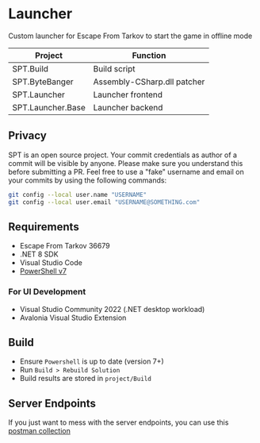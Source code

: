 # Launcher

Custom launcher for Escape From Tarkov to start the game in offline mode

**Project**        | **Function**
------------------ | --------------------------------------------
SPT.Build          | Build script
SPT.ByteBanger     | Assembly-CSharp.dll patcher
SPT.Launcher       | Launcher frontend
SPT.Launcher.Base  | Launcher backend

## Privacy
SPT is an open source project. Your commit credentials as author of a commit will be visible by anyone. Please make sure you understand this before submitting a PR.
Feel free to use a "fake" username and email on your commits by using the following commands:
```bash
git config --local user.name "USERNAME"
git config --local user.email "USERNAME@SOMETHING.com"
```

## Requirements

- Escape From Tarkov 36679
- .NET 8 SDK
- Visual Studio Code
- [PowerShell v7](https://learn.microsoft.com/en-us/powershell/scripting/install/installing-powershell-on-windows)

### For UI Development

- Visual Studio Community 2022 (.NET desktop workload)
- Avalonia Visual Studio Extension

## Build
- Ensure `Powershell` is up to date (version 7+)
- Run `Build > Rebuild Solution`
- Build results are stored in `project/Build`

## Server Endpoints
If you just want to mess with the server endpoints, you can use this [postman collection](https://gofile.io/d/kCzmze)
